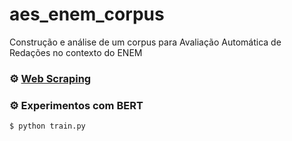 # aes_enem_corpus

Construção e análise de um corpus para Avaliação Automática de Redações no contexto do ENEM



### :gear: [Web Scraping](web_corpus_builder/READ)



### :gear: Experimentos com BERT
```bash
$ python train.py
```
